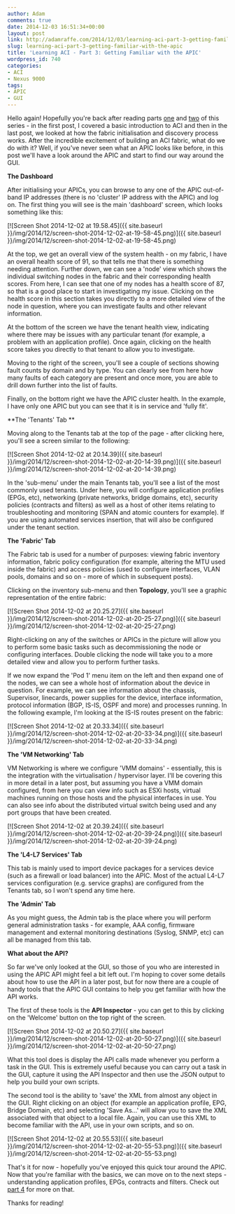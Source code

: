 ```yaml
---
author: Adam
comments: true
date: 2014-12-03 16:51:34+00:00
layout: post
link: http://adamraffe.com/2014/12/03/learning-aci-part-3-getting-familiar-with-the-apic/
slug: learning-aci-part-3-getting-familiar-with-the-apic
title: 'Learning ACI - Part 3: Getting Familiar with the APIC'
wordpress_id: 740
categories:
- ACI
- Nexus 9000
tags:
- APIC
- GUI
---
```


Hello again! Hopefully you're back after reading parts [one](https://araffe.github.io/aci/nexus%209000/2014/12/03/learning-aci-part-1-overview) and [two](https://araffe.github.io/aci/nexus%209000/2014/12/03/learning-aci-part-2-bringing-up-a-fabric) of this series - in the first post, I covered a basic introduction to ACI and then in the last post, we looked at how the fabric initialisation and discovery process works. After the incredible excitement of building an ACI fabric, what do we do with it? Well, if you've never seen what an APIC looks like before, in this post we'll have a look around the APIC and start to find our way around the GUI.

<!-- more -->

**The Dashboard**

After initialising your APICs, you can browse to any one of the APIC out-of-band IP addresses (there is no 'cluster' IP address with the APIC) and log on. The first thing you will see is the main 'dashboard' screen, which looks something like this:

[![Screen Shot 2014-12-02 at 19.58.45]({{ site.baseurl }}/img/2014/12/screen-shot-2014-12-02-at-19-58-45.png)]({{ site.baseurl }}/img/2014/12/screen-shot-2014-12-02-at-19-58-45.png)

At the top, we get an overall view of the system health - on my fabric, I have an overall health score of 91, so that tells me that there is something needing attention. Further down, we can see a 'node' view which shows the individual switching nodes in the fabric and their corresponding health scores. From here, I can see that one of my nodes has a health score of 87, so that is a good place to start in investigating my issue. Clicking on the health score in this section takes you directly to a more detailed view of the node in question, where you can investigate faults and other relevant information.

At the bottom of the screen we have the tenant health view, indicating where there may be issues with any particular tenant (for example, a problem with an application profile). Once again, clicking on the health score takes you directly to that tenant to allow you to investigate.

Moving to the right of the screen, you'll see a couple of sections showing fault counts by domain and by type. You can clearly see from here how many faults of each category are present and once more, you are able to drill down further into the list of faults.

Finally, on the bottom right we have the APIC cluster health. In the example, I have only one APIC but you can see that it is in service and 'fully fit'.

**The 'Tenants' Tab
**

Moving along to the Tenants tab at the top of the page - after clicking here, you'll see a screen similar to the following:

[![Screen Shot 2014-12-02 at 20.14.39]({{ site.baseurl }}/img/2014/12/screen-shot-2014-12-02-at-20-14-39.png)]({{ site.baseurl }}/img/2014/12/screen-shot-2014-12-02-at-20-14-39.png)

In the 'sub-menu' under the main Tenants tab, you'll see a list of the most commonly used tenants. Under here, you will configure application profiles (EPGs, etc), networking (private networks, bridge domains, etc), security policies (contracts and filters) as well as a host of other items relating to troubleshooting and monitoring (SPAN and atomic counters for example). If you are using automated services insertion, that will also be configured under the tenant section.

**The 'Fabric' Tab**

The Fabric tab is used for a number of purposes: viewing fabric inventory information, fabric policy configuration (for example, altering the MTU used inside the fabric) and access policies (used to configure interfaces, VLAN pools, domains and so on - more of which in subsequent posts).

Clicking on the inventory sub-menu and then **Topology**, you'll see a graphic representation of the entire fabric:

[![Screen Shot 2014-12-02 at 20.25.27]({{ site.baseurl }}/img/2014/12/screen-shot-2014-12-02-at-20-25-27.png)]({{ site.baseurl }}/img/2014/12/screen-shot-2014-12-02-at-20-25-27.png)

Right-clicking on any of the switches or APICs in the picture will allow you to perform some basic tasks such as decommissioning the node or configuring interfaces. Double clicking the node will take you to a more detailed view and allow you to perform further tasks.

If we now expand the 'Pod 1' menu item on the left and then expand one of the nodes, we can see a whole host of information about the device in question. For example, we can see information about the chassis, Supervisor, linecards, power supplies for the device, interface information, protocol information (BGP, IS-IS, OSPF and more) and processes running. In the following example, I'm looking at the IS-IS routes present on the fabric:

[![Screen Shot 2014-12-02 at 20.33.34]({{ site.baseurl }}/img/2014/12/screen-shot-2014-12-02-at-20-33-34.png)]({{ site.baseurl }}/img/2014/12/screen-shot-2014-12-02-at-20-33-34.png)

**The 'VM Networking' Tab**

VM Networking is where we configure 'VMM domains' - essentially, this is the integration with the virtualisation / hypervisor layer. I'll be covering this in more detail in a later post, but assuming you have a VMM domain configured, from here you can view info such as ESXi hosts, virtual machines running on those hosts and the physical interfaces in use. You can also see info about the distributed virtual switch being used and any port groups that have been created.

[![Screen Shot 2014-12-02 at 20.39.24]({{ site.baseurl }}/img/2014/12/screen-shot-2014-12-02-at-20-39-24.png)]({{ site.baseurl }}/img/2014/12/screen-shot-2014-12-02-at-20-39-24.png)

**The 'L4-L7 Services' Tab**

This tab is mainly used to import device packages for a services device (such as a firewall or load balancer) into the APIC. Most of the actual L4-L7 services configuration (e.g. service graphs) are configured from the Tenants tab, so I won't spend any time here.

**The 'Admin' Tab**

As you might guess, the Admin tab is the place where you will perform general administration tasks - for example, AAA config, firmware management and external monitoring destinations (Syslog, SNMP, etc) can all be managed from this tab.

**What about the API?**

So far we've only looked at the GUI, so those of you who are interested in using the APIC API might feel a bit left out. I'm hoping to cover some details about how to use the API in a later post, but for now there are a couple of handy tools that the APIC GUI contains to help you get familiar with how the API works.

The first of these tools is the **API Inspector** - you can get to this by clicking on the 'Welcome' button on the top right of the screen.

[![Screen Shot 2014-12-02 at 20.50.27]({{ site.baseurl }}/img/2014/12/screen-shot-2014-12-02-at-20-50-27.png)]({{ site.baseurl }}/img/2014/12/screen-shot-2014-12-02-at-20-50-27.png)

What this tool does is display the API calls made whenever you perform a task in the GUI. This is extremely useful because you can carry out a task in the GUI, capture it using the API Inspector and then use the JSON output to help you build your own scripts.

The second tool is the ability to 'save' the XML from almost any object in the GUI. Right clicking on an object (for example an application profile, EPG, Bridge Domain, etc) and selecting 'Save As...' will allow you to save the XML associated with that object to a local file. Again, you can use this XML to become familiar with the API, use in your own scripts, and so on.

[![Screen Shot 2014-12-02 at 20.55.53]({{ site.baseurl }}/img/2014/12/screen-shot-2014-12-02-at-20-55-53.png)]({{ site.baseurl }}/img/2014/12/screen-shot-2014-12-02-at-20-55-53.png)

That's it for now - hopefully you've enjoyed this quick tour around the APIC. Now that you're familiar with the basics, we can move on to the next steps - understanding application profiles, EPGs, contracts and filters. Check out [part 4](https://araffe.github.io/aci/nexus%209000/2015/01/02/learning-aci-part-4-application-profiles-epgs-contracts-and-filters) for more on that.

Thanks for reading!

